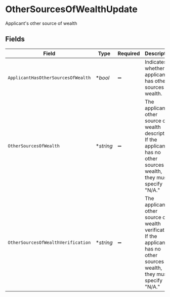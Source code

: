 # OtherSourcesOfWealthUpdate

Applicant's other source of wealth


## Fields

| Field                                                                                                                          | Type                                                                                                                           | Required                                                                                                                       | Description                                                                                                                    | Example                                                                                                                        |
| ------------------------------------------------------------------------------------------------------------------------------ | ------------------------------------------------------------------------------------------------------------------------------ | ------------------------------------------------------------------------------------------------------------------------------ | ------------------------------------------------------------------------------------------------------------------------------ | ------------------------------------------------------------------------------------------------------------------------------ |
| `ApplicantHasOtherSourcesOfWealth`                                                                                             | **bool*                                                                                                                        | :heavy_minus_sign:                                                                                                             | Indicates whether the applicant has other sources of wealth.                                                                   | true                                                                                                                           |
| `OtherSourcesOfWealth`                                                                                                         | **string*                                                                                                                      | :heavy_minus_sign:                                                                                                             | The applicant's other source of wealth description. If the applicant has no other sources of wealth, they must specify "N/A."  | I also have a small business selling handmade jewelry.                                                                         |
| `OtherSourcesOfWealthVerification`                                                                                             | **string*                                                                                                                      | :heavy_minus_sign:                                                                                                             | The applicant's other source of wealth verification. If the applicant has no other sources of wealth, they must specify "N/A." | I have a business license and tax returns to verify my business.                                                               |